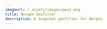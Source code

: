 ```yaml
---
imageurl: /_assets/images/geo1.png
title: Bergen Geofilter
description: A Snapchat geofilter for Bergen
---
```


